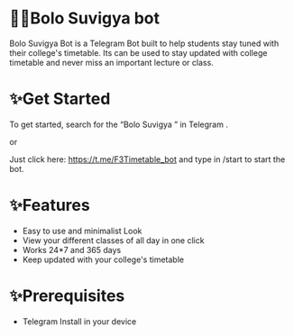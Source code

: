 # 🐱‍👤Bolo Suvigya bot
Bolo Suvigya Bot is a Telegram Bot built to help students stay tuned  with their college's timetable. Its can be used to stay updated with college timetable and never miss an important lecture or class.


# ✨Get Started

To get started, 
search for the “Bolo Suvigya ” in Telegram .

or

Just click here: https://t.me/F3Timetable_bot and type in /start to start the bot.





# ✨Features

- Easy to use and minimalist Look
- View your different classes of all day in one click
- Works 24*7 and 365 days
- Keep updated with your college's timetable


# ✨Prerequisites
- Telegram Install in your device

